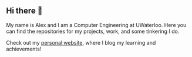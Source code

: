 ## Hi there 👋

My name is Alex and I am a Computer Engineering at UWaterloo. Here you can find the repositories for my projects, work, and some tinkering I do. 

Check out my [personal website](https://alexoh554.github.io/), where I blog my learning and achievements!

<!--
**alexoh554/alexoh554** is a ✨ _special_ ✨ repository because its `README.md` (this file) appears on your GitHub profile.

Here are some ideas to get you started:

- 🔭 I’m currently working on ...
- 🌱 I’m currently learning ...
- 👯 I’m looking to collaborate on ...
- 🤔 I’m looking for help with ...
- 💬 Ask me about ...
- 📫 How to reach me: ...
- 😄 Pronouns: ...
- ⚡ Fun fact: ...
-->
